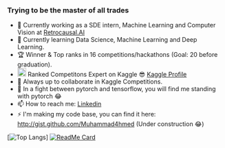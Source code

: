 ### Trying to be the master of all trades

- 🔭 Currently working as a SDE intern, Machine Learning and Computer Vision at <a href="https://Retrocausal.ai">Retrocausal.AI</a>
- 🌱 Currently learning Data Science, Machine Learning and Deep Learning.
- 🏆 Winner & Top ranks in 16 competitions/hackathons (Goal: 20 before graduation).
- <img width=20 height=20 src="https://cdn3.iconfinder.com/data/icons/logos-and-brands-adobe/512/189_Kaggle-512.png"> Ranked Competitons Expert on Kaggle 😎 <a href = "https://www.kaggle.com/muhammad4hmed">Kaggle Profile</a>
- 👯 Always up to collaborate in Kaggle Competitions.
- 🤔 In a fight between pytorch and tensorflow, you will find me standing with pytorch 😂
- 📫 How to reach me: <a href="https://www.linkedin.com/in/muhammad4hmed/">Linkedin</a>
- ⚡ I'm making my code base, you can find it here: http://gist.github.com/Muhammad4hmed (Under construction 😂)

[![Top Langs](https://github-readme-stats.vercel.app/api/top-langs/?username=Muhammad4hmed)]
[![ReadMe Card](https://github-readme-stats.vercel.app/api/pin/?username=Muhammad4hmed&repo=GML)](https://github.com/Muhammad4hmed/GML)
